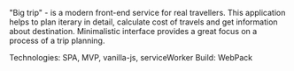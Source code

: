 "Big trip" - is a modern front-end service for real travellers. This application helps to plan iterary in detail, calculate cost of travels and get information about destination. Minimalistic interface provides a great focus on a process of a trip planning.

Technologies: SPA, MVP, vanilla-js, serviceWorker
Build: WebPack

